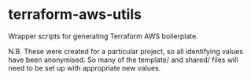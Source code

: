 # terraform-aws-utils
Wrapper scripts for generating Terraform AWS boilerplate.

N.B. These were created for a particular project, so all identifying values have
been anonymised. So many of the template/ and shared/ files will need to be 
set up with appropriate new values.
